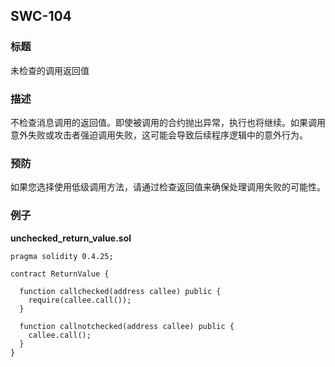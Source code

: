 ## SWC-104

### 标题
未检查的调用返回值

### 描述
不检查消息调用的返回值。即使被调用的合约抛出异常，执行也将继续。如果调用意外失败或攻击者强迫调用失败，这可能会导致后续程序逻辑中的意外行为。

### 预防
如果您选择使用低级调用方法，请通过检查返回值来确保处理调用失败的可能性。

### 例子
**unchecked_return_value.sol**
```
pragma solidity 0.4.25;

contract ReturnValue {

  function callchecked(address callee) public {
    require(callee.call());
  }

  function callnotchecked(address callee) public {
    callee.call();
  }
}
```
